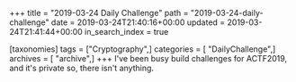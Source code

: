 +++
title = "2019-03-24 Daily Challenge"
path = "2019-03-24-daily-challenge"
date = 2019-03-24T21:40:16+00:00
updated = 2019-03-24T21:41:44+00:00
in_search_index = true

[taxonomies]
tags = ["Cryptography",]
categories = [ "DailyChallenge",]
archives = [ "archive",]
+++
I've been busy build challenges for ACTF2019, and it's private so, there isn't anything.